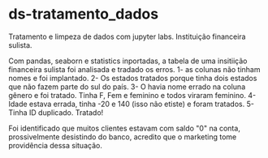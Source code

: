 # ds-tratamento_dados
Tratamento e limpeza de dados com jupyter labs. Instituição financeira sulista.

Com pandas, seaborn e statistics inportadas, a tabela de uma insitiição financeira sulista foi analisada e tradado os erros.
 1- as colunas não tinham nomes e foi implantado.
 2- Os estados tratados porque tinha dois estados que não fazem parte do sul do país.
 3- O havia nome errado na coluna gênero e foi tratado. Tinha F, Fem e feminino e todos viraram feminino.
 4- Idade estava errada, tinha -20 e 140 (isso não etiste) e foram tratados.
 5- Tinha ID duplicado. Tratado!
 
 Foi identificado que muitos clientes estavam com saldo "0" na conta, prossivelmente desistindo do banco, acredito que o marketing tome providência dessa situação.
 
